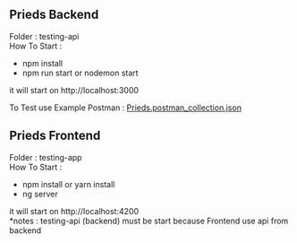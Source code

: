 ## Prieds Backend
Folder : testing-api<br>
How To Start :
- npm install
- npm run start or nodemon start

it will start on http://localhost:3000

To Test use Example Postman : <a href="https://github.com/teddytkz/Prieds/blob/main/Prieds.postman_collection.json">Prieds.postman_collection.json</a>

## Prieds Frontend
Folder : testing-app<br>
How To Start :
- npm install or yarn install
- ng server

it will start on http://localhost:4200 <br>
*notes : testing-api (backend) must be start because Frontend use api from backend
